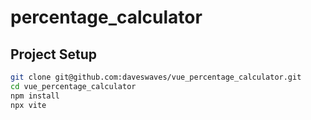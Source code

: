 # percentage_calculator

## Project Setup

```sh
git clone git@github.com:daveswaves/vue_percentage_calculator.git
cd vue_percentage_calculator
npm install
npx vite
```